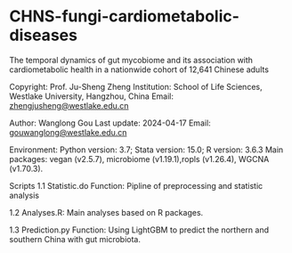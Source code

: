# CHNS-fungi-cardiometabolic-diseases
The temporal dynamics of gut mycobiome and its association with cardiometabolic health in a nationwide cohort of 12,641 Chinese adults

Copyright: Prof. Ju-Sheng Zheng Institution: School of Life Sciences, Westlake University, Hangzhou, China Email: zhengjusheng@westlake.edu.cn

Author: Wanglong Gou
Last update: 2024-04-17 Email: gouwanglong@westlake.edu.cn

Environment: Python version: 3.7; Stata version: 15.0; R version: 3.6.3 Main packages: vegan (v2.5.7), microbiome (v1.19.1),ropls (v1.26.4), WGCNA (v1.70.3).

Scripts
1.1 Statistic.do Function: Pipline of preprocessing and statistic analysis

1.2 Analyses.R: Main analyses based on R packages.

1.3 Prediction.py Function: Using LightGBM to predict the northern and southern China with gut microbiota.
